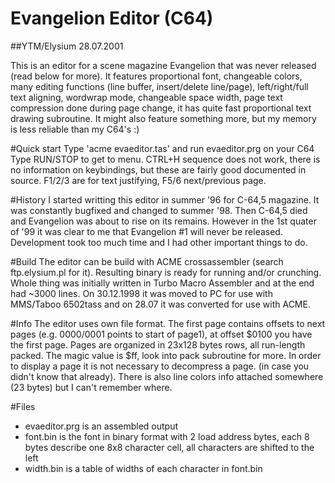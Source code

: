 Evangelion Editor (C64)
=====================

##YTM/Elysium 28.07.2001

This is an editor for a scene magazine Evangelion that was never released (read
below for more). It features proportional font, changeable colors, many editing
functions (line buffer, insert/delete line/page), left/right/full text aligning,
wordwrap mode, changeable space width, page text compression done during page
change, it has quite fast proportional text drawing subroutine. It might also
feature something more, but my memory is less reliable than my C64's :)

#Quick start
Type 'acme evaeditor.tas' and run evaeditor.prg on your C64
Type RUN/STOP to get to menu. CTRL+H sequence does not work, there is no
information on keybindings, but these are fairly good documented in source.
F1/2/3 are for text justifying, F5/6 next/previous page.

#History
I started writting this editor in summer '96
for C-64,5 magazine. It was constantly bugfixed and changed to summer '98.
Then C-64,5 died and Evangelion was about to rise on its remains. However in
the 1st quater of '99 it was clear to me that Evangelion #1 will never be released.
Development took too much time and I had other important things to do.

#Build
The editor can be build with ACME crossassembler (search ftp.elysium.pl for it).
Resulting binary is ready for running and/or crunching.
Whole thing was initially written in Turbo Macro Assembler and at the end had ~3000
lines. On 30.12.1998 it was moved to PC for use with MMS/Taboo 6502tass and on 28.07
it was converted for use with ACME.

#Info
The editor uses own file format. The first page contains offsets to next pages
(e.g. $0000/$0001 points to start of page1), at offset $0100 you have the first
page. Pages are organized in 23x128 bytes rows, all run-length packed. The magic value
is $ff, look into pack subroutine for more. In order to display a page it is not
necessary to decompress a page. (in case you didn't know that already). There is also
line colors info attached somewhere (23 bytes) but I can't remember where.

#Files

- evaeditor.prg is an assembled output
- font.bin is the font in binary format with 2 load address bytes, each 8 bytes describe one 8x8 character cell, all characters are shifted to the left
- width.bin is a table of widths of each character in font.bin

